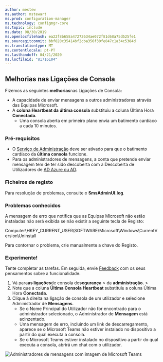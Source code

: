 ```yaml
---
author: mestew
ms.author: mstewart
ms.prod: configuration-manager
ms.technology: configmgr-core
ms.topic: include
ms.date: 08/30/2019
ms.openlocfilehash: ea22f8b658a47272634ae072f81d68a75d525fe1
ms.sourcegitcommit: bbf820c35414bf2cba356f30fe047c1a34c5384d
ms.translationtype: MT
ms.contentlocale: pt-PT
ms.lasthandoff: 04/21/2020
ms.locfileid: "81716104"
---
```

## <a name="improvements-to-console-connections"></a>Melhorias nas Ligações de Consola
<!--4923997-->
Fizemos as seguintes **melhorias**nas Ligações de Consola:

- A capacidade de enviar mensagens a outros administradores através das Equipas Microsoft.
- A **coluna Heartbeat da última consola** substituiu a coluna Última Hora **Conectada.**
  - Uma consola aberta em primeiro plano envia um batimento cardíaco a cada 10 minutos.

### <a name="prerequisites"></a>Pré-requisitos

- O [Serviço de Administração](../../../../plan-design/hierarchy/plan-for-the-sms-provider.md#bkmk_admin-service) deve ser ativado para que o batimento cardíaco da **última consola** funcione. 
- Para os administradores de mensagens, a conta que pretende enviar mensagem tem de ter sido descoberta com a Descoberta de Utilizadores de [AD Azure ou AD](../../../../servers/deploy/configure/about-discovery-methods.md#bkmk_aboutUser).

### <a name="log-files"></a>Ficheiros de registo

Para resolução de problemas, consulte o **SmsAdminUI.log**.

### <a name="known-issues"></a>Problemas conhecidos

A mensagem de erro que notifica que as Equipas Microsoft não estão instaladas não será exibida se não existir a seguinte tecla de Registo:

Computer\HKEY_CURRENT_USER\SOFTWARE\Microsoft\Windows\CurrentVersion\Uninstall

Para contornar o problema, crie manualmente a chave do Registo.

### <a name="try-it-out"></a>Experimente!

Tente completar as tarefas. Em seguida, envie [Feedback](../../../../understand/find-help.md#product-feedback) com os seus pensamentos sobre a funcionalidade.

1. Vá para**as ligações**de consola de**segurança** > da **administração.** > 
1. Note que a coluna **Última Consola Heartbeat** substituiu a coluna Última Hora **Conectada.**
1. Clique à direita na ligação de consola de um utilizador e selecione Administrador de **Mensagens**.
    - Se o Nome Principal do Utilizador não for encontrado para o administrador selecionado, o Administrador de **Mensagem** está acinzentado.
    - Uma mensagem de erro, incluindo um link de descarregamento, aparece se o Microsoft Teams não estiver instalado no dispositivo a partir do qual executa a consola.
    - Se o Microsoft Teams estiver instalado no dispositivo a partir do qual executa a consola, abrirá um chat com o utilizador.

![Administradores de mensagens com imagem de Microsoft Teams](../../media/4923997-message-administrator.png)